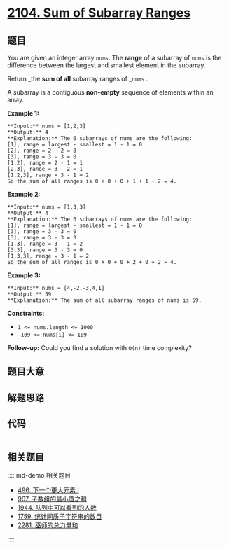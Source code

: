 # [2104. Sum of Subarray Ranges](https://leetcode.com/problems/sum-of-subarray-ranges)

## 题目

You are given an integer array `nums`. The **range** of a subarray of `nums`
is the difference between the largest and smallest element in the subarray.

Return _the **sum of all** subarray ranges of _`nums` _._

A subarray is a contiguous **non-empty** sequence of elements within an array.



**Example 1:**

    
    
    **Input:** nums = [1,2,3]
    **Output:** 4
    **Explanation:** The 6 subarrays of nums are the following:
    [1], range = largest - smallest = 1 - 1 = 0 
    [2], range = 2 - 2 = 0
    [3], range = 3 - 3 = 0
    [1,2], range = 2 - 1 = 1
    [2,3], range = 3 - 2 = 1
    [1,2,3], range = 3 - 1 = 2
    So the sum of all ranges is 0 + 0 + 0 + 1 + 1 + 2 = 4.

**Example 2:**

    
    
    **Input:** nums = [1,3,3]
    **Output:** 4
    **Explanation:** The 6 subarrays of nums are the following:
    [1], range = largest - smallest = 1 - 1 = 0
    [3], range = 3 - 3 = 0
    [3], range = 3 - 3 = 0
    [1,3], range = 3 - 1 = 2
    [3,3], range = 3 - 3 = 0
    [1,3,3], range = 3 - 1 = 2
    So the sum of all ranges is 0 + 0 + 0 + 2 + 0 + 2 = 4.
    

**Example 3:**

    
    
    **Input:** nums = [4,-2,-3,4,1]
    **Output:** 59
    **Explanation:** The sum of all subarray ranges of nums is 59.
    



**Constraints:**

  * `1 <= nums.length <= 1000`
  * `-109 <= nums[i] <= 109`



**Follow-up:** Could you find a solution with `O(n)` time complexity?


## 题目大意

## 解题思路

## 代码

```javascript

```

## 相关题目

:::: md-demo 相关题目
- [496. 下一个更大元素 I](./0496.md)
- [907. 子数组的最小值之和](https://leetcode.com/problems/sum-of-subarray-minimums)
- [1944. 队列中可以看到的人数](https://leetcode.com/problems/number-of-visible-people-in-a-queue)
- [1759. 统计同质子字符串的数目](https://leetcode.com/problems/count-number-of-homogenous-substrings)
- [2281. 巫师的总力量和](https://leetcode.com/problems/sum-of-total-strength-of-wizards)

::::

